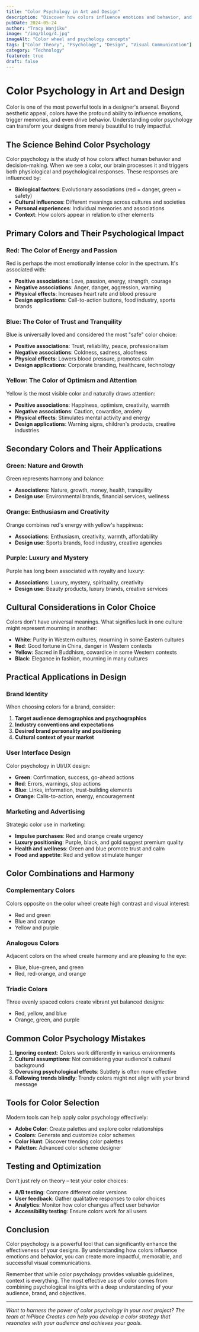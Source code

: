 ```yaml
---
title: "Color Psychology in Art and Design"
description: "Discover how colors influence emotions and behavior, and learn to use color psychology strategically in your creative projects to evoke specific responses from your audience."
pubDate: 2024-05-24
author: "Tracy Wanjiku"
image: "/img/blog/4.jpg"
imageAlt: "Color wheel and psychology concepts"
tags: ["Color Theory", "Psychology", "Design", "Visual Communication"]
category: "Technology"
featured: true
draft: false
---
```


# Color Psychology in Art and Design

Color is one of the most powerful tools in a designer's arsenal. Beyond aesthetic appeal, colors have the profound ability to influence emotions, trigger memories, and even drive behavior. Understanding color psychology can transform your designs from merely beautiful to truly impactful.

## The Science Behind Color Psychology

Color psychology is the study of how colors affect human behavior and decision-making. When we see a color, our brain processes it and triggers both physiological and psychological responses. These responses are influenced by:

- **Biological factors**: Evolutionary associations (red = danger, green = safety)
- **Cultural influences**: Different meanings across cultures and societies
- **Personal experiences**: Individual memories and associations
- **Context**: How colors appear in relation to other elements

## Primary Colors and Their Psychological Impact

### Red: The Color of Energy and Passion

Red is perhaps the most emotionally intense color in the spectrum. It's associated with:

- **Positive associations**: Love, passion, energy, strength, courage
- **Negative associations**: Anger, danger, aggression, warning
- **Physical effects**: Increases heart rate and blood pressure
- **Design applications**: Call-to-action buttons, food industry, sports brands

### Blue: The Color of Trust and Tranquility

Blue is universally loved and considered the most "safe" color choice:

- **Positive associations**: Trust, reliability, peace, professionalism
- **Negative associations**: Coldness, sadness, aloofness
- **Physical effects**: Lowers blood pressure, promotes calm
- **Design applications**: Corporate branding, healthcare, technology

### Yellow: The Color of Optimism and Attention

Yellow is the most visible color and naturally draws attention:

- **Positive associations**: Happiness, optimism, creativity, warmth
- **Negative associations**: Caution, cowardice, anxiety
- **Physical effects**: Stimulates mental activity and energy
- **Design applications**: Warning signs, children's products, creative industries

## Secondary Colors and Their Applications

### Green: Nature and Growth

Green represents harmony and balance:

- **Associations**: Nature, growth, money, health, tranquility
- **Design use**: Environmental brands, financial services, wellness

### Orange: Enthusiasm and Creativity

Orange combines red's energy with yellow's happiness:

- **Associations**: Enthusiasm, creativity, warmth, affordability
- **Design use**: Sports brands, food industry, creative agencies

### Purple: Luxury and Mystery

Purple has long been associated with royalty and luxury:

- **Associations**: Luxury, mystery, spirituality, creativity
- **Design use**: Beauty products, luxury brands, creative services

## Cultural Considerations in Color Choice

Colors don't have universal meanings. What signifies luck in one culture might represent mourning in another:

- **White**: Purity in Western cultures, mourning in some Eastern cultures
- **Red**: Good fortune in China, danger in Western contexts
- **Yellow**: Sacred in Buddhism, cowardice in some Western contexts
- **Black**: Elegance in fashion, mourning in many cultures

## Practical Applications in Design

### Brand Identity

When choosing colors for a brand, consider:

1. **Target audience demographics and psychographics**
2. **Industry conventions and expectations**
3. **Desired brand personality and positioning**
4. **Cultural context of your market**

### User Interface Design

Color psychology in UI/UX design:

- **Green**: Confirmation, success, go-ahead actions
- **Red**: Errors, warnings, stop actions
- **Blue**: Links, information, trust-building elements
- **Orange**: Calls-to-action, energy, encouragement

### Marketing and Advertising

Strategic color use in marketing:

- **Impulse purchases**: Red and orange create urgency
- **Luxury positioning**: Purple, black, and gold suggest premium quality
- **Health and wellness**: Green and blue promote trust and calm
- **Food and appetite**: Red and yellow stimulate hunger

## Color Combinations and Harmony

### Complementary Colors

Colors opposite on the color wheel create high contrast and visual interest:

- Red and green
- Blue and orange  
- Yellow and purple

### Analogous Colors

Adjacent colors on the wheel create harmony and are pleasing to the eye:

- Blue, blue-green, and green
- Red, red-orange, and orange

### Triadic Colors

Three evenly spaced colors create vibrant yet balanced designs:

- Red, yellow, and blue
- Orange, green, and purple

## Common Color Psychology Mistakes

1. **Ignoring context**: Colors work differently in various environments
2. **Cultural assumptions**: Not considering your audience's cultural background
3. **Overusing psychological effects**: Subtlety is often more effective
4. **Following trends blindly**: Trendy colors might not align with your brand message

## Tools for Color Selection

Modern tools can help apply color psychology effectively:

- **Adobe Color**: Create palettes and explore color relationships
- **Coolors**: Generate and customize color schemes
- **Color Hunt**: Discover trending color palettes
- **Paletton**: Advanced color scheme designer

## Testing and Optimization

Don't just rely on theory – test your color choices:

- **A/B testing**: Compare different color versions
- **User feedback**: Gather qualitative responses to color choices
- **Analytics**: Monitor how color changes affect user behavior
- **Accessibility testing**: Ensure colors work for all users

## Conclusion

Color psychology is a powerful tool that can significantly enhance the effectiveness of your designs. By understanding how colors influence emotions and behavior, you can create more impactful, memorable, and successful visual communications.

Remember that while color psychology provides valuable guidelines, context is everything. The most effective use of color comes from combining psychological insights with a deep understanding of your audience, brand, and objectives.

---

*Want to harness the power of color psychology in your next project? The team at InPlace Creates can help you develop a color strategy that resonates with your audience and achieves your goals.*
